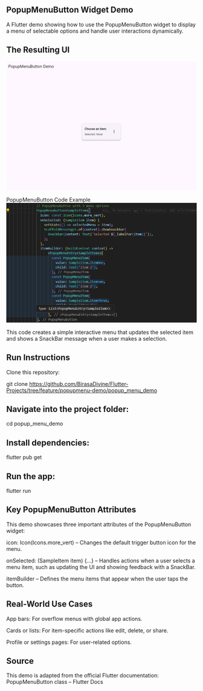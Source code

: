 ## PopupMenuButton Widget Demo

A Flutter demo showing how to use the PopupMenuButton widget to display a menu of selectable options and handle user interactions dynamically.

## The Resulting UI

![alt text](<popup button.png>)

PopupMenuButton Code Example
![alt text](<popup code.png>)

This code creates a simple interactive menu that updates the selected item and shows a SnackBar message when a user makes a selection.

## Run Instructions

Clone this repository:

git clone <https://github.com/BirasaDivine/Flutter-Projects/tree/feature/popupmenu-demo/popup_menu_demo>

## Navigate into the project folder:

cd popup_menu_demo

## Install dependencies:

flutter pub get

## Run the app:

flutter run

## Key PopupMenuButton Attributes

This demo showcases three important attributes of the PopupMenuButton widget:

icon: Icon(Icons.more_vert) – Changes the default trigger button icon for the menu.

onSelected: (SampleItem item) {...} – Handles actions when a user selects a menu item, such as updating the UI and showing feedback with a SnackBar.

itemBuilder – Defines the menu items that appear when the user taps the button.

## Real-World Use Cases

App bars: For overflow menus with global app actions.

Cards or lists: For item-specific actions like edit, delete, or share.

Profile or settings pages: For user-related options.

## Source

This demo is adapted from the official Flutter documentation:
PopupMenuButton class – Flutter Docs
